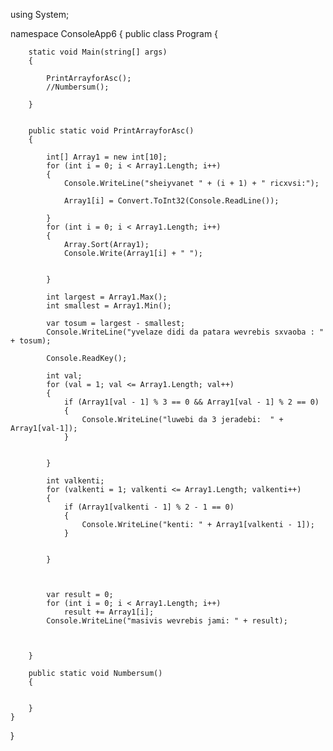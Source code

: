 using System;

namespace ConsoleApp6
{
    public class Program
    {
        

        static void Main(string[] args)
        {

            PrintArrayforAsc();
            //Numbersum();

        }


        public static void PrintArrayforAsc()
        {

            int[] Array1 = new int[10];
            for (int i = 0; i < Array1.Length; i++)
            {
                Console.WriteLine("sheiyvanet " + (i + 1) + " ricxvsi:");
                
                Array1[i] = Convert.ToInt32(Console.ReadLine());

            }
            for (int i = 0; i < Array1.Length; i++)
            {
                Array.Sort(Array1);
                Console.Write(Array1[i] + " ");
              

            }
            
            int largest = Array1.Max();
            int smallest = Array1.Min();

            var tosum = largest - smallest;
            Console.WriteLine("yvelaze didi da patara wevrebis sxvaoba : " + tosum);

            Console.ReadKey();

            int val;
            for (val = 1; val <= Array1.Length; val++)
            {
                if (Array1[val - 1] % 3 == 0 && Array1[val - 1] % 2 == 0)
                {
                    Console.WriteLine("luwebi da 3 jeradebi:  " + Array1[val-1]);
                }
                

            }

            int valkenti;
            for (valkenti = 1; valkenti <= Array1.Length; valkenti++)
            {
                if (Array1[valkenti - 1] % 2 - 1 == 0)
                {
                    Console.WriteLine("kenti: " + Array1[valkenti - 1]);
                }


            }



            var result = 0;
            for (int i = 0; i < Array1.Length; i++)
                result += Array1[i];
            Console.WriteLine("masivis wevrebis jami: " + result);



        }

        public static void Numbersum()
        {
          
            
        }
    }
    
}
